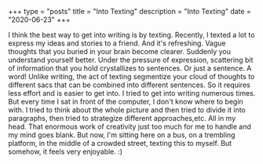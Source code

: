 +++
type = "posts"
title = "Into Texting"
description = "Into Texting"
date = "2020-06-23" 
+++


I think the best way to get into writing is by texting. Recently, I texted a lot to express my ideas and stories to a friend. And it's refreshing. Vague thoughts that you buried in your brain become clearer. Suddenly you understand yourself better. 
Under the pressure of expression, scattering bit of information that you hold crystallizes to sentences. Or just a sentence. A word!
Unlike writing, the act of texting segmentize your cloud of thoughts to different sacs that can be combined into different sentences. So it requires less effort and is easier to get into. 
I tried to get into writing numerous times. But every time I sat in front of the computer, I don't know where to begin with. I tried to think about the whole picture and then tried to divide it into paragraphs, then tried to strategize different approaches,etc. All in my head. That enormous work of creativity just too much for me to handle and my mind goes blank.
But now, I'm sitting here on a bus, on a trembling platform, in the middle of a crowded street, texting this to myself. But somehow, it feels very enjoyable. :)